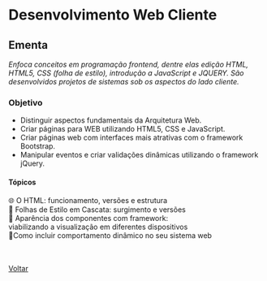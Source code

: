 <h1>Desenvolvimento Web Cliente</h1>

<h2> Ementa</h2>

*Enfoca conceitos em programação frontend, dentre elas edição HTML, HTML5, CSS (folha de estilo), introdução a JavaScript e JQUERY. São desenvolvidos projetos de sistemas sob os aspectos do lado cliente.*

<h3> Objetivo </h3>

- Distinguir aspectos fundamentais da Arquitetura Web.
- Criar páginas para WEB utilizando HTML5, CSS e JavaScript.
- Criar páginas web com interfaces mais atrativas com o framework Bootstrap.
- Manipular eventos e criar validações dinâmicas utilizando o framework jQuery.

<h4> Tópicos </h4>

<a href="./topico1.md" style="text-decoration:none;">🌐 O HTML: funcionamento, 
versões e estrutura</a><br>
<a href="./topico2.md" style="text-decoration:none;">🎨 Folhas de Estilo em Cascata: 
surgimento e versões</a><br>
<a href="./topico3.md" style="text-decoration:none;">📳 Aparência dos componentes com framework: viabilizando a visualização em diferentes dispositivos</a><br>
<a href="./topico4.md" style="text-decoration:none;">🖖Como incluir comportamento dinâmico no seu sistema web</a><br><br><br>

<a href=".././README.md">Voltar</a>

